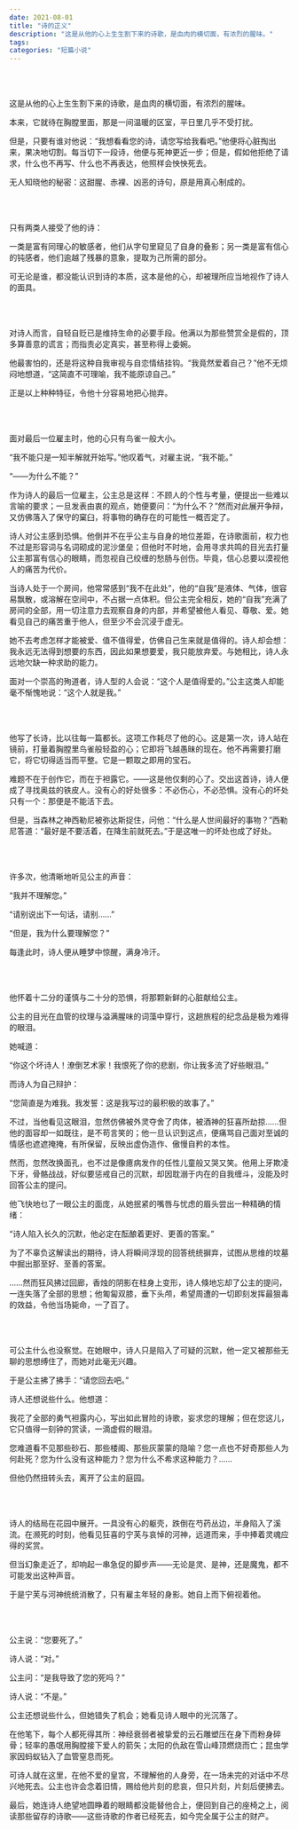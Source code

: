 ```yaml
---
date: 2021-08-01
title: "诗的正义"
description: "这是从他的心上生生割下来的诗歌，是血肉的横切面，有浓烈的腥味。"
tags: 
categories: "短篇小说"
---
```


<br/><br/>

这是从他的心上生生割下来的诗歌，是血肉的横切面，有浓烈的腥味。

本来，它就待在胸膛里面，那是一间温暖的区室，平日里几乎不受打扰。

但是，只要有谁对他说：“我想看看您的诗，请您写给我看吧。”他便将心脏掏出来，果决地切割。每当切下一段诗，他便与死神更近一步；但是，假如他拒绝了请求，什么也不再写、什么也不再表达，他照样会怏怏死去。

无人知晓他的秘密：这甜腥、赤裸、凶恶的诗句，原是用真心制成的。

<br/><br/>

只有两类人接受了他的诗：

一类是富有同理心的敏感者，他们从字句里窥见了自身的叠影；另一类是富有信心的钝感者，他们逾越了残暴的意象，提取为己所需的部分。

可无论是谁，都没能认识到诗的本质，这本是他的心，却被理所应当地视作了诗人的面具。

<br/><br/>

对诗人而言，自轻自贬已是维持生命的必要手段。他满以为那些赞赏全是假的，顶多算善意的谎言；而指责必定真实，甚至称得上委婉。

他最害怕的，还是将这种自我审视与自恋情结挂钩。“我竟然爱着自己？”他不无烦闷地想道，“这简直不可理喻，我不能原谅自己。”

正是以上种种特征，令他十分容易地把心抛弃。

<br/><br/>

面对最后一位雇主时，他的心只有鸟雀一般大小。

“我不能只是一知半解就开始写。”他叹着气，对雇主说，“我不能。”

“——为什么不能？”

作为诗人的最后一位雇主，公主总是这样：不顾人的个性与考量，便提出一些难以言喻的要求；一旦发表由衷的观点，她便要问：“为什么不？”然而对此展开争辩，又仿佛落入了保守的窠臼，将事物的确存在的可能性一概否定了。

诗人对公主感到恐惧。他倒并不在乎公主与自身的地位差距，在诗歌面前，权力也不过是形容词与名词砌成的泥沙堡垒；但他时不时地，会用寻求共鸣的目光去打量公主那富有信心的眼睛，而忽视自己绞缠的愁肠与创伤。毕竟，信心总要以漠视他人的痛苦为代价。

当诗人处于一个房间，他常常感到“我不在此处”，他的“自我”是液体、气体，很容易飘散，或溶解在空间中，不占据一点体积。但公主完全相反，她的“自我”充满了房间的全部，用一切注意力去观察自身的内部，并希望被他人看见、尊敬、爱。她看见自己的痛苦重于他人，但至少不会沉浸于虚无。

她不去考虑怎样才能被爱、值不值得爱，仿佛自己生来就是值得的。诗人却会想：我永远无法得到想要的东西，因此如果想要爱，我只能放弃爱。与她相比，诗人永远地欠缺一种求助的能力。

面对一个崇高的殉道者，诗人型的人会说：“这个人是值得爱的。”公主这类人却能毫不惭愧地说：“这个人就是我。”

<br/><br/>

他写了长诗，比以往每一篇都长。这项工作耗尽了他的心。这是第一次，诗人站在镜前，打量着胸膛里鸟雀般轻盈的心；它即将飞越愚昧的现在。他不再需要打磨它，将它切得适当而平整。它是一颗取之即用的宝石。

难题不在于创作它，而在于袒露它。——这是他仅剩的心了。交出这首诗，诗人便成了寻找奥兹的铁皮人。没有心的好处很多：不必伤心，不必恐惧。没有心的坏处只有一个：那便是不能活下去。

但是，当森林之神西勒尼被弥达斯捉住，问他：“什么是人世间最好的事物？”西勒尼答道：“最好是不要活着，在降生前就死去。”于是这唯一的坏处也成了好处。

<br/><br/>

许多次，他清晰地听见公主的声音：

“我并不理解您。”

“请别说出下一句话，请别……”

“但是，我为什么要理解您？”

每逢此时，诗人便从睡梦中惊醒，满身冷汗。

<br/><br/>

他怀着十二分的谨慎与二十分的恐惧，将那颗新鲜的心脏献给公主。

公主的目光在血管的纹理与溢满腥味的词藻中穿行，这趟旅程的纪念品是极为难得的眼泪。

她喊道：

“你这个坏诗人！潦倒艺术家！我恨死了你的悲剧，你让我多流了好些眼泪。”

而诗人为自己辩护：

“您简直是为难我。我发誓：这是我写过的最积极的故事了。”

不过，当他看见这眼泪，忽然仿佛被外灵夺舍了肉体，被酒神的狂喜所劫掠……但他的面容却一如既往，是不苟言笑的；他一旦认识到这点，便痛骂自己面对至诚的情感也遮遮掩掩，有所保留，反映出虚伪造作、傲慢自矜的本性。

然而，忽然改换面孔，也不过是像癔病发作的任性儿童般又哭又笑。他用上牙欺凌下牙，骨骼战战，好似要惩戒自己的沉默，却因耽溺于内在的自我缠斗，没能及时回答公主的提问。

他飞快地乜了一眼公主的面庞，从她抿紧的嘴唇与忧虑的眉头尝出一种精确的情绪：

“诗人陷入长久的沉默，他必定在酝酿着更好、更善的答案。”

为了不辜负这解读出的期待，诗人将瞬间浮现的回答统统摒弃，试图从思维的坟墓中掘出那至好、至善的答案。

……然而狂风拂过回廊，香烛的阴影在柱身上变形，诗人倏地忘却了公主的提问，一连失落了全部的思想；他匍匐双膝，垂下头颅，希望周遭的一切即刻发挥最狠毒的效益，令他当场毙命，一了百了。

<br/><br/>

可公主什么也没察觉。在她眼中，诗人只是陷入了可疑的沉默，他一定又被那些无聊的思想缚住了，而她对此毫无兴趣。

于是公主拂了拂手：“请您回去吧。”

诗人还想说些什么。他想道：

我花了全部的勇气袒露内心，写出如此冒险的诗歌，妄求您的理解；但在您这儿，它只值得一刻钟的赏读，一滴虚假的眼泪。

您难道看不见那些砂石、那些楼阁、那些灰蒙蒙的隐喻？您一点也不好奇那些人为何赴死？您为什么没有这种能力？您为什么不希求这种能力？……

但他仍然扭转头去，离开了公主的庭园。

<br/><br/>

诗人的结局在花园中展开。一具没有心的躯壳，跌倒在芍药丛边，半身陷入了溪流。在濒死的时刻，他看见狂喜的宁芙与哀悼的河神，远道而来，手中捧着灵魂应得的奖赏。

但当幻象走近了，却响起一串急促的脚步声——无论是灵、是神，还是魔鬼，都不可能发出这种声音。

于是宁芙与河神统统消散了，只有雇主年轻的身影。她自上而下俯视着他。

<br/><br/>

公主说：“您要死了。”

诗人说：“对。”

公主问：“是我导致了您的死吗？”

诗人说：“不是。”

公主还想说些什么，但她错失了机会；她看见诗人眼中的光沉落了。

在他笔下，每个人都死得其所：神经衰弱者被挚爱的云石雕塑压在身下而粉身碎骨；轻率的愚氓用胸膛接下爱人的箭矢；太阳的仇敌在雪山峰顶燃烧而亡；昆虫学家因蚂蚁钻入了血管窒息而死。

可诗人就在这里，在他不爱的皇宫，不理解他的人身旁，在一场未完的对话中不尽兴地死去。公主也许会念着旧情，赐给他片刻的悲哀，但只片刻，片刻后便拂去。

最后，她连诗人绝望地圆睁着的眼睛都没能替他合上，便回到自己的座椅之上，阅读那些留存的诗歌——这些诗歌的作者已经死去，如今完全属于公主的财产。